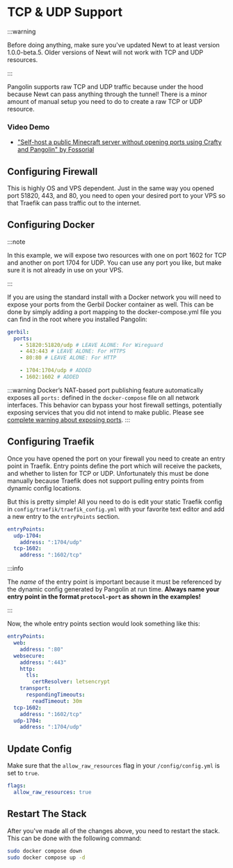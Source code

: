 # TCP & UDP Support

:::warning

Before doing anything, make sure you've updated Newt to at least version 1.0.0-beta.5. Older versions of Newt will not work with TCP and UDP resources.

:::

Pangolin supports raw TCP and UDP traffic because under the hood because Newt can pass anything through the tunnel! There is a minor amount of manual setup you need to do to create a raw TCP or UDP resource.

### Video Demo

- ["Self-host a public Minecraft server without opening ports using Crafty and Pangolin" by Fossorial](https://youtu.be/acWB5wQQoOE?si=yONbB4o8r_gZqqU1&t=448)

## Configuring Firewall

This is highly OS and VPS dependent. Just in the same way you opened port 51820, 443, and 80, you need to open your desired port to your VPS so that Traefik can pass traffic out to the internet.

## Configuring Docker

:::note

In this example, we will expose two resources with one on port 1602 for TCP and another on port 1704 for UDP. You can use any port you like, but make sure it is not already in use on your VPS.

:::

If you are using the standard install with a Docker network you will need to expose your ports from the Gerbil Docker container as well. This can be done by simply adding a port mapping to the docker-compose.yml file you can find in the root where you installed Pangolin:

```yaml
gerbil:
  ports:
    - 51820:51820/udp # LEAVE ALONE: For Wireguard
    - 443:443 # LEAVE ALONE: For HTTPS
    - 80:80 # LEAVE ALONE: For HTTP

    - 1704:1704/udp # ADDED
    - 1602:1602 # ADDED
```
:::warning
Docker’s NAT-based port publishing feature automatically exposes all `ports:` defined in the `docker-compose` file on all network interfaces. This behavior can bypass your host firewall settings, potentially exposing services that you did not intend to make public.
Please see [complete warning about exposing ports](/Getting%20Started/dns-networking#ports-to-expose).
:::

## Configuring Traefik

Once you have opened the port on your firewall you need to create an entry point in Traefik. Entry points define the port which will receive the packets, and whether to listen for TCP or UDP. Unfortunately this must be done manually because Traefik does not support pulling entry points from dynamic config locations.

But this is pretty simple! All you need to do is edit your static Traefik config in `config/traefik/traefik_config.yml` with your favorite text editor and add a new entry to the `entryPoints` section.

```yaml
entryPoints:
  udp-1704:
    address: ":1704/udp"
  tcp-1602:
    address: ":1602/tcp"
```

:::info

The _name_ of the entry point is important because it must be referenced by the dynamic config generated by Pangolin at run time. **Always name your entry point in the format `protocol-port` as shown in the examples!**

:::

Now, the whole entry points section would look something like this:

```yaml
entryPoints:
  web:
    address: ":80"
  websecure:
    address: ":443"
    http:
      tls:
        certResolver: letsencrypt
    transport:
      respondingTimeouts:
        readTimeout: 30m
  tcp-1602:
    address: ":1602/tcp"
  udp-1704:
    address: ":1704/udp"
```

## Update Config

Make sure that the `allow_raw_resources` flag in your `/config/config.yml` is set to `true`.

```yaml
flags:
  allow_raw_resources: true
```

## Restart The Stack

After you've made all of the changes above, you need to restart the stack. This can be done with the following command:

```bash
sudo docker compose down
sudo docker compose up -d
```
